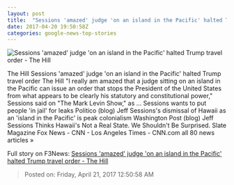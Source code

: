 ```yaml
---
layout: post
title:  "Sessions 'amazed' judge 'on an island in the Pacific' halted Trump travel order - The Hill"
date: 2017-04-20 19:50:58Z
categories: google-news-top-stories
---
```


![Sessions 'amazed' judge 'on an island in the Pacific' halted Trump travel order - The Hill](http://thehill.com/sites/default/files/article_images/sessionsjeff_2016vsj.jpg)

The Hill Sessions 'amazed' judge 'on an island in the Pacific' halted Trump travel order The Hill "I really am amazed that a judge sitting on an island in the Pacific can issue an order that stops the President of the United States from what appears to be clearly his statutory and constitutional power," Sessions said on "The Mark Levin Show," as ... Sessions wants to put people 'in jail' for leaks Politico (blog) Jeff Sessions's dismissal of Hawaii as an 'island in the Pacific' is peak colonialism Washington Post (blog) Jeff Sessions Thinks Hawaii's Not a Real State. We Shouldn't Be Surprised. Slate Magazine Fox News - CNN - Los Angeles Times - CNN.com all 80 news articles »


Full story on F3News: [Sessions 'amazed' judge 'on an island in the Pacific' halted Trump travel order - The Hill](http://www.f3nws.com/n/RdfMY)

> Posted on: Friday, April 21, 2017 12:50:58 AM
